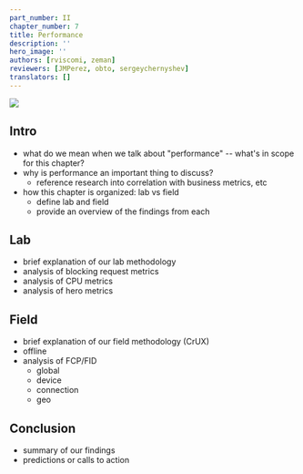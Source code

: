 ```yaml
---
part_number: II
chapter_number: 7
title: Performance
description: ''
hero_image: ''
authors: [rviscomi, zeman]
reviewers: [JMPerez, obto, sergeychernyshev]
translators: []
---
```


![](https://github.com/HTTPArchive/almanac.httparchive.org/raw/master/src/static/images/2019/07_Performance.jpg)

## Intro
- what do we mean when we talk about "performance" -- what's in scope for this chapter?
- why is performance an important thing to discuss?
  - reference research into correlation with business metrics, etc
- how this chapter is organized: lab vs field
  - define lab and field
  - provide an overview of the findings from each

## Lab
- brief explanation of our lab methodology
- analysis of blocking request metrics
- analysis of CPU metrics
- analysis of hero metrics

## Field
- brief explanation of our field methodology (CrUX)
- offline
- analysis of FCP/FID
  - global
  - device
  - connection
  - geo

## Conclusion
- summary of our findings
- predictions or calls to action
